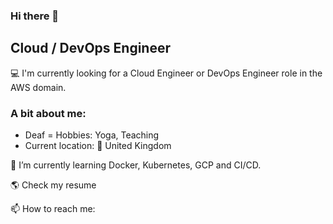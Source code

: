 ### Hi there 👋
## Cloud / DevOps Engineer
💻 I'm currently looking for a Cloud Engineer or DevOps Engineer role in the AWS domain.

### A bit about me:
- Deaf
= Hobbies: Yoga, Teaching
- Current location: 📍 United Kingdom

🌱 I’m currently learning Docker, Kubernetes, GCP and CI/CD.

🌎 Check my resume

📫 How to reach me: 
<!--
**ng-n/ng-n** is a ✨ _special_ ✨ repository because its `README.md` (this file) appears on your GitHub profile.

Here are some ideas to get you started:

- 🔭 I’m currently working on ...
- 
- 👯 I’m looking to collaborate on ...
- 🤔 I’m looking for help with ...
- 💬 Ask me about ...
- 📫 How to reach me: ...
- 😄 Pronouns: ...
- ⚡ Fun fact: ...
-->
